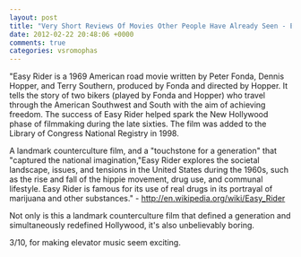```yaml
---
layout: post
title: "Very Short Reviews Of Movies Other People Have Already Seen - Easy Rider [1969]"
date: 2012-02-22 20:48:06 +0000
comments: true
categories: vsromophas
---
```


"Easy Rider is a 1969 American road movie written by Peter Fonda, Dennis Hopper, and Terry Southern, produced by Fonda and directed by Hopper. It tells the story of two bikers (played by Fonda and Hopper) who travel through the American Southwest and South with the aim of achieving freedom. The success of Easy Rider helped spark the New Hollywood phase of filmmaking during the late sixties. The film was added to the Library of Congress National Registry in 1998.

A landmark counterculture film, and a "touchstone for a generation" that "captured the national imagination,"Easy Rider explores the societal landscape, issues, and tensions in the United States during the 1960s, such as the rise and fall of the hippie movement, drug use, and communal lifestyle. Easy Rider is famous for its use of real drugs in its portrayal of marijuana and other substances." - http://en.wikipedia.org/wiki/Easy_Rider

Not only is this a landmark counterculture film that defined a generation and simultaneously redefined Hollywood, it's also unbelievably boring.

3/10, for making elevator music seem exciting.